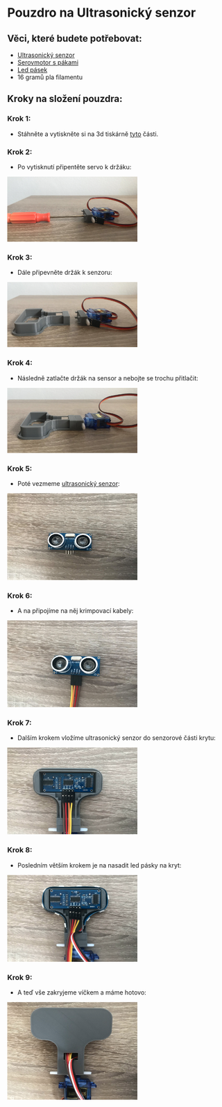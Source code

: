 # Pouzdro na Ultrasonický senzor

## Věci, které budete potřebovat:

* [Ultrasonický senzor](https://m.aliexpress.com/item/1005001621997017.html?spm=a2g0n.productlist.0.0.ed515e1f7T7MRW&browser_id=0c14c8fde27f484a8ea80f48d8ec0f00&aff_trace_key=132147f286ac4e55bd5b0c7b274d6308-1683066137766-08967-_DFDvqup&aff_platform=msite&m_page_id=ccfdefaeafdecf188d272a4221ce24fe291acbe517&gclid=&pdp_npi=3%40dis%21CZK%2121.39%2121.39%21%21%21%21%21%402145280e16871579085398867d0749%2112000016846664754%21sea%21CZ%210&algo_pvid=f193ebde-de9d-43e0-93f0-f8e567531eab)
* [Serovmotor s pákami](https://m.aliexpress.com/item/32898059654.html?spm=a2g0n.productlist.0.0.13935f1eZfarBh&browser_id=0c14c8fde27f484a8ea80f48d8ec0f00&aff_trace_key=132147f286ac4e55bd5b0c7b274d6308-1683066137766-08967-_DFDvqup&aff_platform=msite&m_page_id=moowhwcgajocacnx188d275770e66886b9c2383499&gclid=&pdp_npi=3%40dis%21CZK%21165.52%2110.92%21%21%21%21%21%402145277316871580969327798d07b5%2165715807940%21sea%21CZ%210&isseo=y&algo_pvid=09abbd4d-b6f4-40bb-b778-ebc0c64aea05&_universallink=1&m_page_id=moowhwcgajocacnx188d275770e66886b9c2383499&gatewayAdapt=Pc2Msite)
* [Led pásek](https://m.aliexpress.com/item/4000148759042.html?spm=a2g0n.productlist.0.0.6c142a8dP8zbw0&browser_id=0c14c8fde27f484a8ea80f48d8ec0f00&aff_trace_key=132147f286ac4e55bd5b0c7b274d6308-1683066137766-08967-_DFDvqup&aff_platform=msite&m_page_id=moowhwcgajocacnx188d2776d8b1f70bc47ac42fe4&gclid=&pdp_npi=3%40dis%21CZK%21256.86%2195.79%21%21%21%21%21%402100b1a616871582222266161d0783%2112000028511750195%21sea%21CZ%210&isseo=y&algo_pvid=e232af55-53ce-4adf-890e-209b45ef2525&ad_pvid=202306190003423392976277014600012171196_1)
* 16 gramů pla filamentu

## Kroky na složení pouzdra:

### Krok 1:
* Stáhněte a vytiskněte si na 3d tiskárně [tyto](./Parts/Parts_STL) části.
  
### Krok 2:
* Po vytisknutí připentěte servo k držáku:
<img src="./Pictures/20230614_123503609_iOS_edited.jpg" width="300" height="150">

### Krok 3:
* Dále připevněte držák k senzoru:
<img src="./Pictures/20230614_123509347_iOS_edited.jpg" width="300" height="150">

### Krok 4:
* Následně zatlačte držák na sensor a nebojte se trochu přitlačit:
<img src="./Pictures/20230614_123606932_iOS_edited.jpg" width="300" height="150">

### Krok 5:
* Poté vezmeme [ultrasonický senzor](https://www.mall.cz/hracky-rozvoj-aktivita/ostatni-hy-srf05-ultrazvukovy-senzor-100111860112?):
<img src="./Pictures/20230614_123743625_iOS_edited.jpg" width="300" height="200">

### Krok 6:
* A na připojíme na něj krimpovací kabely:
<img src="./Pictures/20230614_123810743_iOS_edited.jpg" width="300" height="200">

### Krok 7:
* Dalším krokem vložíme ultrasonický senzor do senzorové části krytu:
<img src="./Pictures/20230614_123835932_iOS_edited.jpg" width="300" height="200">

### Krok 8:
* Posledním větším krokem je na nasadit led pásky na kryt:
<img src="./Pictures/20230614_124055014_iOS_edited.jpg" width="300" height="200">

### Krok 9:
* A teď vše zakryjeme víčkem a máme hotovo:
<img src="./Pictures/20230614_124512972_iOS_edited.jpg" width="300" height="225">
